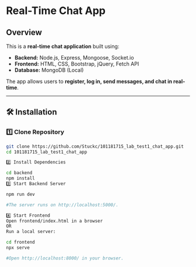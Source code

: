 #  Real-Time Chat App

##  Overview
This is a **real-time chat application** built using:
- **Backend:** Node.js, Express, Mongoose, Socket.io
- **Frontend:** HTML, CSS, Bootstrap, jQuery, Fetch API
- **Database:** MongoDB (Local)

The app allows users to **register, log in, send messages, and chat in real-time**.

---

## 🛠️ Installation

### **1️⃣ Clone Repository**
```sh
git clone https://github.com/Stuckc/101181715_lab_test1_chat_app.git
cd 101181715_lab_test1_chat_app

2️⃣ Install Dependencies

cd backend
npm install
3️⃣ Start Backend Server

npm run dev

#The server runs on http://localhost:5000/.

4️⃣ Start Frontend
Open frontend/index.html in a browser
OR
Run a local server:

cd frontend
npx serve

#Open http://localhost:8000/ in your browser.